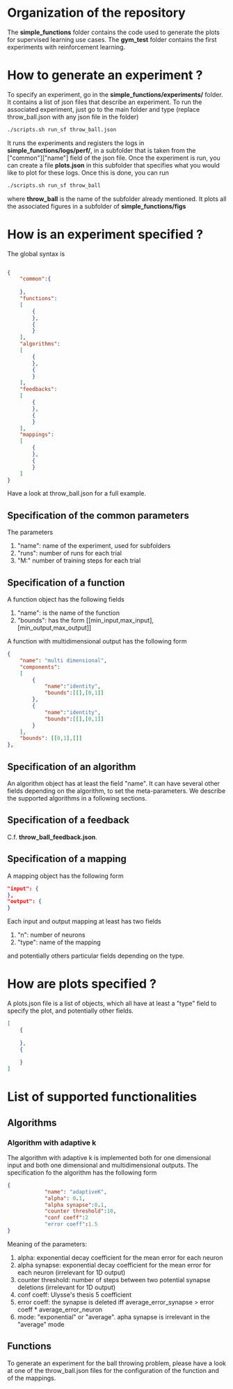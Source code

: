 # Organization of the repository

The **simple_functions** folder contains the code used to generate the plots for supervised learning use cases.
The **gym_test** folder contains the first experiments with reinforcement learning. 

# How to generate an experiment ?

To specify an experiment, go in the **simple_functions/experiments/** folder. It contains a list of json files that describe an experiment. 
To run the associated experiment, just go to the main folder and type (replace throw_ball.json with any json file in the folder)

```bash
./scripts.sh run_sf throw_ball.json
```

It runs the experiments and registers the logs in **simple_functions/logs/perf/**, in a subfolder that is taken from the ["common"]["name"] field of the json file.
Once the experiment is run, you can create a file **plots.json**  in this subfolder that specifies what you would like to plot for these logs.
Once this is done, you can run 

```bash
./scripts.sh run_sf throw_ball
``` 

where **throw_ball** is the name of the subfolder already mentioned. It plots all the associated figures in a subfolder of **simple_functions/figs**

# How is an experiment specified ?

The global syntax is 

```json

{
	"common":{
	    
	},
	"functions":
	[
		{ 
		},
		{
		}
	],
	"algorithms":
	[
		{
		},
		{
		}
	],
	"feedbacks":
	[
		{
		},
		{
		}
	],
	"mappings":
	[
		{
		},
		{
		}
	]
}
```
Have a look at throw_ball.json for a full example.

## Specification of the common parameters

The parameters
1. "name": name of the experiment, used for subfolders
2. "runs": number of runs for each trial
3. "M:" number of training steps for each trial

## Specification of a function 

A function object has the following fields
1. "name": is the name of the function
2. "bounds": has the form [[min_input,max_input],[min_output,max_output]]

A function with multidimensional output has the following form
```json
{    
	"name": "multi dimensional",
	"components":
	[
		{
			"name":"identity",
			"bounds":[[],[0,1]]
		},
		{
			"name":"identity",
			"bounds":[[],[0,1]]
		}
	],
	"bounds": [[0,1],[]]
},
```

## Specification of an algorithm

An algorithm object has at least the field "name". It can have several other fields depending on the algorithm, to set the meta-parameters.
We describe the supported algorithms in a following sections.

## Specification of a feedback

C.f. **throw_ball_feedback.json**.

## Specification of a mapping

A mapping object has the following form
```json
"input": {
},
"output": {
}
```
Each input and output mapping at least has two fields
1. "n": number of neurons
2. "type": name of the mapping


and potentially others particular fields depending on the type.

# How are plots specified ?

A plots.json file is a list of objects, which all have at least a "type" field to specify the plot, and potentially other fields.
```json
[
	{ 
		
	},
	{
	    
	}
]
```

# List of supported functionalities

## Algorithms 

### Algorithm with adaptive k

The algorithm with adaptive k is implemented both for one dimensional input and both one dimensional and multidimensional outputs. 
The specification fo the algorithm has the following form

```json
{
			"name": "adaptiveK",
			"alpha": 0.1,
			"alpha synapse":0.1,
			"counter threshold":10,
			"conf coeff":2
			"error coeff":1.5
}
```
Meaning of the parameters:
1. alpha: exponential decay coefficient for the mean error for each neuron
2. alpha synapse: exponential decay coefficient for the mean error for each neuron (irrelevant for 1D output)
3. counter threshold: number of steps between two potential synapse deletions (irrelevant for 1D output)
4. conf coeff: Ulysse's thesis 5 coefficient
5. error coeff: the synapse is deleted iff average_error_synapse > error coeff * average_error_neuron 
6. mode: "exponential" or "average". apha synapse is irrelevant in the "average" mode


## Functions

To generate an experiment for the ball throwing problem, please have a look at one of the throw_ball.json files for the configuration of the function and of the mappings.

